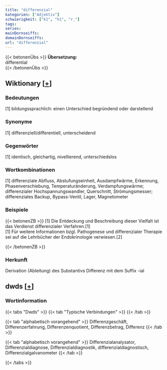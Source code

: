 ```yaml
---
title: "differenzial"
kategorien: ["Adjektiv"]
schwierigkeit: ["k1", "h1", "r_"]
tags:
series:
mainDornseiffs:
domainDornseiffs:
url: "differenzial"
---
```


{{< betonenÜbs >}}
**Übersetzung:**  
differential  
{{< /betonenÜbs >}}

## Wiktionary [[+](https://de.wiktionary.org/wiki/differenzial)]

### Bedeutungen
[1] bildungssprachlich: einen Unterschied begründend oder darstellend  

### Synonyme
[1] differenziell/differentiell, unterscheidend  

### Gegenwörter
[1] identisch, gleichartig, nivellierend, unterschiedslos  

### Wortkombinationen
[1] differenziale Abfluss, Abstufungseinheit, Ausdampfwärme, Erkennung, Phasenverschiebung, Temperaturänderung, Verdampfungswärme; differenzialer Hochspannungswandler, Querschnitt, Strömungsmesser; differenziales Backup, Bypass-Ventil, Lager, Magnetometer  

### Beispiele
{{< betonenZB >}}
[1] Die Entdeckung und Beschreibung dieser Vielfalt ist das Verdienst differenzialer Verfahren.[1]  
[1] Für weitere Informationen bzgl. Pathogenese und differenzialer Therapie sei auf die Lehrbücher der Endokrinologie verwiesen.[2]  

{{< /betonenZB >}}
### Herkunft
Derivation (Ableitung) des Substantivs Differenz mit dem Suffix -ial  



## dwds [[+](https://www.dwds.de/wb/differenzial)]

### Wortinformation
{{< tabs "Dwds" >}}
{{< tab "Typische Verbindungen" >}}
{{< /tab >}}

{{< tab "alphabetisch vorangehend" >}}
Differenzgeschäft, Differenzerfahrung, Differenzenquotient, Differenzbetrag, Differenz
{{< /tab >}}

{{< tab "alphabetisch vorangehend" >}}
Differenzialanalysator, Differenzialdiagnose, Differenzialdiagnostik, differenzialdiagnostisch, Differenzialgalvanometer
{{< /tab >}}

{{< /tabs >}}

